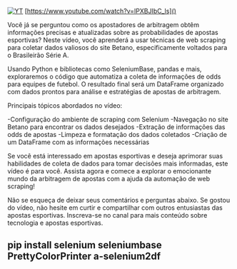 
[![YT](https://i.ytimg.com/vi/lPXBJIbC_ls/maxresdefault.jpg)](https://www.youtube.com/watch?v=lPXBJIbC_ls)
[https://www.youtube.com/watch?v=lPXBJIbC_ls]()

Você já se perguntou como os apostadores de arbitragem obtêm informações precisas e atualizadas sobre as probabilidades 
de apostas esportivas? Neste vídeo, você aprenderá a usar técnicas de web scraping para coletar dados valiosos do site 
Betano, especificamente voltados para o Brasileirão Série A.

Usando Python e bibliotecas como SeleniumBase, pandas e mais, exploraremos o código que 
automatiza a coleta de informações de odds para equipes de futebol. O resultado final será um DataFrame organizado com dados prontos para análise e estratégias de apostas de arbitragem.

Principais tópicos abordados no vídeo:

-Configuração do ambiente de scraping com Selenium
-Navegação no site Betano para encontrar os dados desejados
-Extração de informações das odds de apostas
-Limpeza e formatação dos dados coletados
-Criação de um DataFrame com as informações necessárias

Se você está interessado em apostas esportivas e deseja aprimorar suas habilidades de coleta de dados para tomar decisões mais informadas, 
este vídeo é para você. Assista agora e comece a explorar o emocionante mundo da arbitragem de apostas com a ajuda da automação de web scraping!

Não se esqueça de deixar seus comentários e perguntas abaixo. Se gostou do vídeo, não hesite em curtir e compartilhar 
com outros entusiastas das apostas esportivas. Inscreva-se no canal para mais conteúdo sobre tecnologia e apostas esportivas.

## pip install selenium seleniumbase PrettyColorPrinter a-selenium2df

